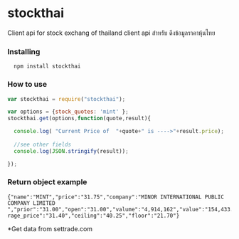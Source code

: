 # stockthai
Client api for stock exchang of thailand
client api  สำหรับ ดึงข้อมูลราคาหุ้นไทย

### Installing 
      
      npm install stockthai

### How to use
```js
var stockthai = require("stockthai");

var options = {stock_quotes: 'mint' };
stockthai.get(options,function(quote,result){

  console.log( "Current Price of  "+quote+" is ---->"+result.price);
  
  //see other fields  
  console.log(JSON.stringify(result));

});
```     
      
### Return object example
    {"name":"MINT","price":"31.75","company":"MINOR INTERNATIONAL PUBLIC COMPANY LIMITED ","prior":"31.00","open":"31.00","valume":"4,914,162","value":"154,433.18","pervalue":"1.00","height":"31.75","low":"31.00","ave  rage_price":"31.40","ceiling":"40.25","floor":"21.70"}
    
*Get data from settrade.com


